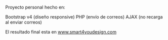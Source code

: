 Proyecto personal hecho en:

Bootstrap v4 (diseño responsive) 
PHP (envío de correos)
AJAX (no recarga al enviar correos)

El resultado final esta en www.smart4youdesign.com
